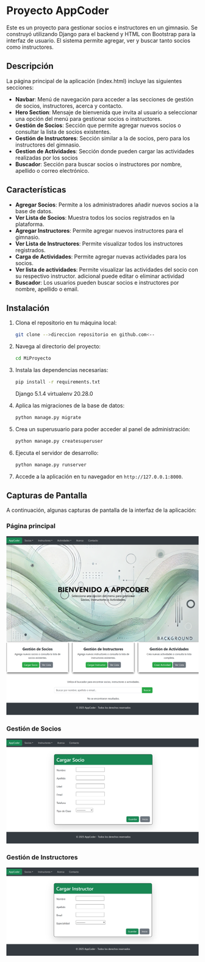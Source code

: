 # Proyecto AppCoder

Este es un proyecto para gestionar socios e instructores en un gimnasio. Se construyó utilizando Django para el backend y HTML con Bootstrap para la interfaz de usuario. El sistema permite agregar, ver y buscar tanto socios como instructores.

## Descripción

La página principal de la aplicación (index.html) incluye las siguientes secciones:

- **Navbar**: Menú de navegación para acceder a las secciones de gestión de socios, instructores, acerca y contacto.
- **Hero Section**: Mensaje de bienvenida que invita al usuario a seleccionar una opción del menú para gestionar socios o instructores.
- **Gestión de Socios**: Sección que permite agregar nuevos socios o consultar la lista de socios existentes.
- **Gestión de Instructores**: Sección similar a la de socios, pero para los instructores del gimnasio.
- **Gestion de Actividades**: Sección donde pueden cargar las actividades realizadas por los socios
- **Buscador**: Sección para buscar socios o instructores por nombre, apellido o correo electrónico.

## Características

- **Agregar Socios**: Permite a los administradores añadir nuevos socios a la base de datos.
- **Ver Lista de Socios**: Muestra todos los socios registrados en la plataforma.
- **Agregar Instructores**: Permite agregar nuevos instructores para el gimnasio.
- **Ver Lista de Instructores**: Permite visualizar todos los instructores registrados.
- **Carga de Actividades**: Permite agregar nuevas actividades para los socios.
- **Ver lista de actividades**: Permite visualizar las actividades del socio con su respectivo instructor. adicional puede editar o eliminar actividad
- **Buscador**: Los usuarios pueden buscar socios e instructores por nombre, apellido o email.

## Instalación

1. Clona el repositorio en tu máquina local:
   ```bash
   git clone -->direccion repositorio en github.com<--
   ```

2. Navega al directorio del proyecto:
   ```bash
   cd MiProyecto
   ```

3. Instala las dependencias necesarias:
   ```bash
   pip install -r requirements.txt
   ```
   Django          5.1.4
   virtualenv      20.28.0

5. Aplica las migraciones de la base de datos:
   ```bash
   python manage.py migrate
   ```

6. Crea un superusuario para poder acceder al panel de administración:
   ```bash
   python manage.py createsuperuser
   ```

7. Ejecuta el servidor de desarrollo:
   ```bash
   python manage.py runserver
   ```

8. Accede a la aplicación en tu navegador en `http://127.0.0.1:8000`.

## Capturas de Pantalla

A continuación, algunas capturas de pantalla de la interfaz de la aplicación:

### Página principal
![Página principal](https://raw.githubusercontent.com/GBronzi/proyecto_1/refs/heads/main/AppCoder/static/img/pag_1.1.png)

### Gestión de Socios
![Gestión de Socios](https://raw.githubusercontent.com/GBronzi/proyecto_1/refs/heads/master/AppCoder/static/img/pag_2.png)

### Gestión de Instructores
![Gestiond de Instructores](https://raw.githubusercontent.com/GBronzi/proyecto_1/refs/heads/master/AppCoder/static/img/pag_3.png)
